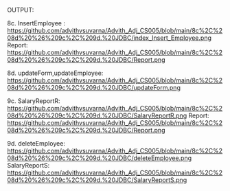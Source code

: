 OUTPUT:

8c. InsertEmployee : https://github.com/advithvsuvarna/Advith_Adj_CS005/blob/main/8c%2C%208d%20%26%209c%2C%209d.%20JDBC/index_Insert_Employee.png
Report: https://github.com/advithvsuvarna/Advith_Adj_CS005/blob/main/8c%2C%208d%20%26%209c%2C%209d.%20JDBC/Report.png

8d. updateForm,updateEmployee: https://github.com/advithvsuvarna/Advith_Adj_CS005/blob/main/8c%2C%208d%20%26%209c%2C%209d.%20JDBC/updateForm.png

9c. SalaryReportR: https://github.com/advithvsuvarna/Advith_Adj_CS005/blob/main/8c%2C%208d%20%26%209c%2C%209d.%20JDBC/SalaryReportR.png
Report: 
https://github.com/advithvsuvarna/Advith_Adj_CS005/blob/main/8c%2C%208d%20%26%209c%2C%209d.%20JDBC/Report.png

9d. deleteEmployee: https://github.com/advithvsuvarna/Advith_Adj_CS005/blob/main/8c%2C%208d%20%26%209c%2C%209d.%20JDBC/deleteEmployee.png
SalaryReportS: https://github.com/advithvsuvarna/Advith_Adj_CS005/blob/main/8c%2C%208d%20%26%209c%2C%209d.%20JDBC/SalaryReportS.png
